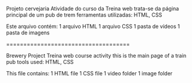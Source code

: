 Projeto cervejaria
Atividade do curso da Treina web
trata-se da página principal de um pub de trem
ferramentas utilizadas: HTML, CSS

Este arquivo contém: 
1 arquivo HTML
1 arquivo CSS
1 pasta de vídeos
1 pasta de imagens 

====================================

Brewery Project
Treina web course activity
this is the main page of a train pub
tools used: HTML, CSS

This file contains:
1 HTML file
1 CSS file
1 video folder
1 image folder
